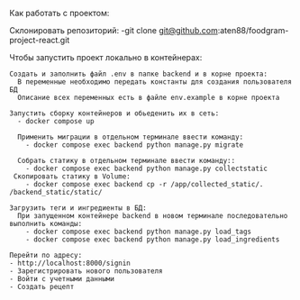 Как работать с проектом:

Склонировать репозиторий:
  -git clone git@github.com:aten88/foodgram-project-react.git

  Чтобы запустить проект локально в контейнерах:

    Создать и заполнить файл .env в папке backend и в корне проекта:
      В переменные необходимо передать константы для создания пользователя БД
      Описание всех переменных есть в файле env.example в корне проекта

    Запустить сборку контейнеров и обьеденить их в сеть:
      - docker compose up

      Применить миграции в отдельном терминале ввести команду:
        - docker compose exec backend python manage.py migrate

      Собрать статику в отдельном терминале ввести команду::
        - docker compose exec backend python manage.py collectstatic
     Скопировать статику в Volume:
        - docker compose exec backend cp -r /app/collected_static/. /backend_static/static/

    Загрузить теги и ингредиенты в БД:
      При запущенном контейнере backend в новом терминале последовательно выполнить команды:
        - docker compose exec backend python manage.py load_tags
        - docker compose exec backend python manage.py load_ingredients

    Перейти по адресу:
    - http://localhost:8000/signin
    - Зарегистрировать нового пользователя
    - Войти с учетными данными
    - Создать рецепт